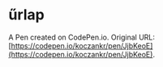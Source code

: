 # űrlap

A Pen created on CodePen.io. Original URL: [https://codepen.io/koczankr/pen/JjbKeoE](https://codepen.io/koczankr/pen/JjbKeoE).


